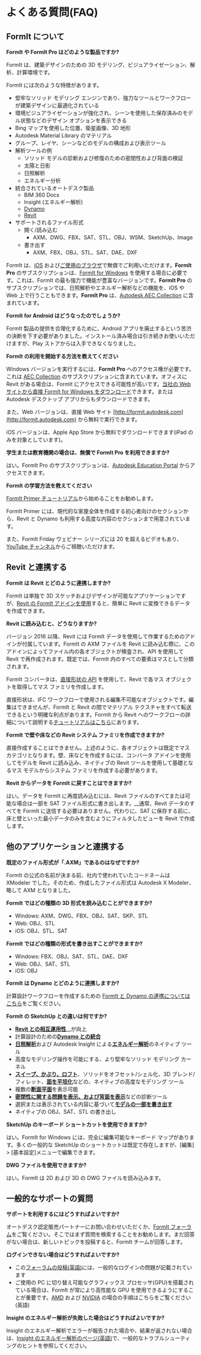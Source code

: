 # よくある質問(FAQ)

## FormIt について

**FormIt や FormIt Pro はどのような製品ですか?**

FormIt は、建築デザインのための 3D モデリング、ビジュアライゼーション、解析、計算環境です。

FormIt には次のような特徴があります。

* 堅牢なソリッド モデリング エンジンであり、強力なツールとワークフローが建築デザインに最適化されている
* 環境ビジュアライゼーションが強化され、シーンを使用した保存済みのモデル状態などのデザイン オプションを表示できる
* Bing マップを使用した位置、衛星画像、3D 地形
* Autodesk Material Library のマテリアル
* グループ、レイヤ、シーンなどのモデルの構成および表示ツール
* 解析ツールの例
   * ソリッド モデルの診断および修復のための密閉性および背面の検証
   * 太陽と日影
   * 日照解析
   * エネルギー分析
* 統合されているオートデスク製品
   * BIM 360 Docs
   * Insight (エネルギー解析)
   * [Dynamo](https://formit.autodesk.com/page/formit-dynamo)
   * [Revit](https://formit.autodesk.com/page/formit-revit)
* サポートされるファイル形式
   * 開く/読み込む
      * AXM、DWG、FBX、SAT、STL、OBJ、WSM、SketchUp、Image
   * 書き出す
      * AXM、FBX、OBJ、STL、SAT、DAE、DXF

FormIt は、[iOS](https://itunes.apple.com/jp/app/autodesk-formit-360/id575282599?mt=8) および[ご使用のブラウザ](https://app.formit.autodesk.com)で無償でご利用いただけます。**FormIt Pro** のサブスクリプションは、[FormIt for Windows](https://formit.autodesk.com/page/download) を使用する場合に必要です。これは、FormIt の最も強力で機能が豊富なバージョンです。**FormIt Pro** のサブスクリプションでは、日照解析やエネルギー解析などの機能を、iOS や Web 上で行うこともできます。**FormIt Pro** は、[Autodesk AEC Collection](https://www.autodesk.co.jp/collections/architecture-engineering-construction/overview) に含まれています。

**FormIt for Android はどうなったのでしょうか?**

FormIt 製品の提供を合理化するために、Android アプリを廃止するという苦渋の決断を下す必要がありました。インストール済み場合は引き続きお使いいただけますが、Play ストアからは入手できなくなりました。

**FormIt の利用を開始する方法を教えてください**

Windows バージョンを実行するには、**FormIt Pro** へのアクセス権が必要です。これは [AEC Collection](https://www.autodesk.co.jp/collections/architecture-engineering-construction/overview) のサブスクリプションに含まれています。オフィスに Revit がある場合は、FormIt にアクセスできる可能性が高いです。[当社の Web サイトから直接 FormIt for Windows をダウンロード](https://formit.autodesk.com/page/download)できます。または Autodesk デスクトップ アプリからもダウンロードできます。

また、Web バージョンは、直接 Web サイト [http://formit.autodesk.com](http://formit.autodesk.com) から無料で実行できます。

iOS バージョンは、Apple App Store から無料でダウンロードできます(iPad のみを対象としています)。

**学生または教育機関の場合は、無償で FormIt Pro を利用できますか?**

はい。FormIt Pro のサブスクリプションは、[Autodesk Education Portal](https://www.autodesk.co.jp/education/edu-software/overview?sorting=featured&page=1) からアクセスできます。

**FormIt の学習方法を教えてください**

[FormIt Primer チュートリアル](../formit-primer/)から始めることをお勧めします。

FormIt Primer には、現代的な家屋全体を作成する初心者向けのセクションから、Revit と Dynamo も利用する高度な内容のセクションまで用意されています。

また、FormIt Friday ウェビナー シリーズには 20 を超えるビデオもあり、[YouTube チャンネル](https://www.youtube.com/channel/UCdZJr6Bo4pwBu3lQqcxlDsw)からご視聴いただけます。

## Revit と連携する

**FormIt は Revit とどのように連携しますか?**

FormIt は単独で 3D スケッチおよびデザインが可能なアプリケーションですが、[Revit の FormIt アドインを使用](https://formit.autodesk.com/page/formit-revit)すると、簡単に Revit に変換できるデータを作成できます。

**Revit に読み込むと、どうなりますか?**

バージョン 2016 以降、Revit には FormIt データを使用して作業するためのアドインが付属しています。FormIt の AXM ファイルを Revit に読み込む際に、このアドインによってファイル内の各オブジェクトが検査され、API を使用して Revit で再作成されます。既定では、FormIt 内のすべての要素はマスとして分類されます。

FormIt コンバータは、[直接形状の API](https://knowledge.autodesk.com/search-result/caas/CloudHelp/cloudhelp/2016/JPN/Revit-API/files/GUID-DF7B9D4A-5A8A-4E39-8721-B7782CBD7730-htm.html) を使用して、Revit で各マス オブジェクトを取得してマス ファミリを作成します。

直接形状は、IFC ワークフローで使用される編集不可能なオブジェクトです。編集はできませんが、FormIt と Revit の間でマテリアル テクスチャをすべて転送できるという明確な利点があります。FormIt から Revit へのワークフローの詳細について説明する[チュートリアルはこちら](https://windows.help.formit.autodesk.com/Building-the-Farnsworth-House/Revit-Interop.html)にあります。

**FormIt で壁や床などの Revit システム ファミリを作成できますか?**

直接作成することはできません。上述のように、各オブジェクトは既定でマス カテゴリとなります。壁、床などを作成するには、コンバータ アドインを使用してモデルを Revit に読み込み、ネイティブの Revit ツールを使用して基礎となるマス モデルからシステム ファミリを作成する必要があります。

**Revit からデータを FormIt に戻すことはできますか?**

はい。データを FormIt に再度読み込むには、Revit ファイルのすべてまたは可能な場合は一部を SAT ファイル形式に書き出します。__通常、Revit データのすべてを FormIt に送信する必要はありません。代わりに、SAT に保存する前に、床と壁といった最小データのみを含むようにフィルタしたビューを Revit で作成します。

## 他のアプリケーションと連携する

**既定のファイル形式が「.AXM」であるのはなぜですか?**

FormIt の公式の名前が決まる前、社内で使われていたコードネームは XModeler でした。そのため、作成したファイル形式は Autodesk X Modeler、略して AXM となりました。

**FormIt ではどの種類の 3D 形式を読み込むことができますか?**

* Windows: AXM、DWG、FBX、OBJ、SAT、SKP、STL
* Web: OBJ、STL
* iOS: OBJ、STL、SAT

**FormIt ではどの種類の形式を書き出すことができますか?**

* Windows: FBX、OBJ、SAT、STL、DAE、DXF
* Web: OBJ、SAT、STL
* iOS: OBJ

**FormIt は Dynamo とどのように連携しますか?**

計算設計ワークフローを作成するための [FormIt と Dynamo の連携についてはこちら](https://formit.autodesk.com/page/formit-dynamo)をご覧ください。

**FormIt の SketchUp との違いは何ですか?**

* [**Revit との相互運用性**](../tool-library/revit.md)__が向上
* 計算設計のための[**Dynamo との統合**](../tool-library/dynamo.md)
* [**日照解析**](../tool-library/solar-analysis.md)および Autodesk Insight による[**エネルギー解析**](../tool-library/energy-analysis.md)のネイティブ ツール
* 高度なモデリング操作を可能にする、より堅牢なソリッド モデリング カーネル
* [**スイープ、かぶり、ロフト**](../tool-library/cover-sweep-loft.md)、ソリッドをオフセット/シェル化、3D ブレンド/フィレット、[**面を平坦化**](../tool-library/flatten-face.md)などの、ネイティブの高度なモデリング ツール
* 複数の[**断面平面**](../tool-library/section-planes.md)を表示可能
* [**密閉性に関する問題を表示、および背面を表示**](../tool-library/visual-styles.md)などの診断ツール
* 選択または表示されている内容に基づいて[**モデルの一部を書き出す**](../tool-library/export-data.md)
* ネイティブの OBJ、SAT、STL の書き出し

**SketchUp のキーボード ショートカットを使用できますか?**

はい。FormIt for Windows には、完全に編集可能なキーボード マップがあります。多くの一般的な SketchUp のショートカットは既定で存在しますが、[編集] > [基本設定]メニューで編集できます。

**DWG ファイルを使用できますか?**

はい。FormIt は 2D および 3D の DWG ファイルを読み込みます。

## 一般的なサポートの質問

**サポートを利用するにはどうすればよいですか?**

オートデスク認定販売パートナーにお問い合わせいただくか、[FormIt フォーラム](https://forums.autodesk.com/t5/formit-forum/bd-p/142?profile.language=ja)をご覧ください。そこではまず質問を検索することをお勧めします。まだ回答がない場合は、新しいトピックを投稿すると、FormIt チームが回答します。

**ログインできない場合はどうすればよいですか?**

* この[フォーラムの投稿\(英語\)](https://forums.autodesk.com/t5/formit-forum/having-trouble-logging-into-formit-for-windows-try-these-steps/td-p/7179572?profile.language=ja)には、一般的なログインの問題が記載されています
* ご使用の PC に切り替え可能なグラフィックス プロセッサ(GPU)を搭載されている場合は、FormIt が常により高性能な GPU を使用できるようにすることが重要です。[AMD](https://community.amd.com/docs/DOC-1581#jive\_content\_id\_Assigning\_Applications\_to\_GPUs) および [NVIDIA](http://nvidia.custhelp.com/app/answers/detail/a\_id/2615/kw/manage%203d%20settings/related/1) の場合の手順はこちらをご覧ください(英語)

**Insight のエネルギー解析が失敗した場合はどうすればよいですか?**

Insight のエネルギー解析でエラーが報告された場合や、結果が返されない場合は、[Insight のエネルギー解析のページ(英語)](https://formit.autodesk.com/page/formit-insight)で、一般的なトラブルシューティングのヒントを参照してください。
